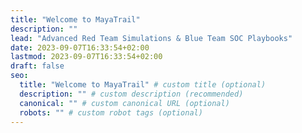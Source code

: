 ```yaml
---
title: "Welcome to MayaTrail"
description: ""
lead: "Advanced Red Team Simulations & Blue Team SOC Playbooks"
date: 2023-09-07T16:33:54+02:00
lastmod: 2023-09-07T16:33:54+02:00
draft: false
seo:
  title: "Welcome to MayaTrail" # custom title (optional)
  description: "" # custom description (recommended)
  canonical: "" # custom canonical URL (optional)
  robots: "" # custom robot tags (optional)
---
```

